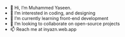 - 👋 Hi, I’m Muhammed Yaseen.
- 👀 I’m interested in coding, and designing
- 🌱 I’m currently learning front-end development
- 💞️ I’m looking to collaborate on open-source projects
- 📫 Reach me at inyazn.web.app
